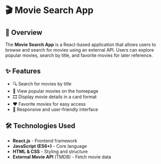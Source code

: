 # 🎬 Movie Search App

## 📌 Overview
The **Movie Search App** is a React-based application that allows users to browse and search for movies using an external API. Users can explore popular movies, search by title, and favorite movies for later reference.

## ✨ Features
- 🔍 Search for movies by title  
- 📌 View popular movies on the homepage  
- 🎞️ Display movie details in a card format  
- ❤️ Favorite movies for easy access 
- 📱 Responsive and user-friendly interface  

## 🛠️ Technologies Used
- **React.js** - Frontend framework  
- **JavaScript (ES6+)** - Core language  
- **HTML & CSS** - Styling and structure  
- **External Movie API** (TMDB) - Fetch movie data  
